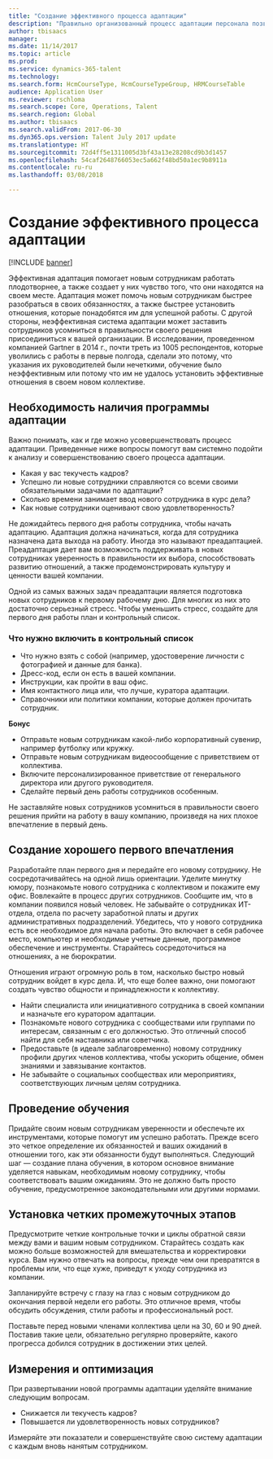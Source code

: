 ```yaml
---
title: "Создание эффективного процесса адаптации"
description: "Правильно организованный процесс адаптации персонала позволяет новым сотрудникам ощутить чувство принадлежности к своей новой организации."
author: tbisaacs
manager: 
ms.date: 11/14/2017
ms.topic: article
ms.prod: 
ms.service: dynamics-365-talent
ms.technology: 
ms.search.form: HcmCourseType, HcmCourseTypeGroup, HRMCourseTable
audience: Application User
ms.reviewer: rschloma
ms.search.scope: Core, Operations, Talent
ms.search.region: Global
ms.author: tbisaacs
ms.search.validFrom: 2017-06-30
ms.dyn365.ops.version: Talent July 2017 update
ms.translationtype: HT
ms.sourcegitcommit: 72d4ff5e1311005d3bf43a13e28208cd9b3d1457
ms.openlocfilehash: 54caf2648766053ec5a662f48bd50a1ec9b8911a
ms.contentlocale: ru-ru
ms.lasthandoff: 03/08/2018

---
```


# <a name="create-an-engaging-onboarding-experience"></a>Создание эффективного процесса адаптации

[!INCLUDE [banner](includes/banner.md)]

Эффективная адаптация помогает новым сотрудникам работать плодотворнее, а также создает у них чувство того, что они находятся на своем месте. Адаптация может помочь новым сотрудникам быстрее разобраться в своих обязанностях, а также быстрее установить отношения, которые понадобятся им для успешной работы. С другой стороны, неэффективная система адаптации может заставить сотрудников усомниться в правильности своего решения присоединиться к вашей организации. В исследовании, проведенном компанией Gartner в 2014 г., почти треть из 1005 респондентов, которые уволились с работы в первые полгода, сделали это потому, что указания их руководителей были нечеткими, обучение было неэффективным или потому что им не удалось установить эффективные отношения в своем новом коллективе.

## <a name="have-an-onboarding-program-in-place"></a>Необходимость наличия программы адаптации
Важно понимать, как и где можно усовершенствовать процесс адаптации. Приведенные ниже вопросы помогут вам системно подойти к анализу и совершенствованию своего процесса адаптации.

- Какая у вас текучесть кадров?
- Успешно ли новые сотрудники справляются со всеми своими обязательными задачами по адаптации?
- Сколько времени занимает ввод нового сотрудника в курс дела?
- Как новые сотрудники оценивают свою удовлетворенность?

Не дожидайтесь первого дня работы сотрудника, чтобы начать адаптацию. Адаптация должна начинаться, когда для сотрудника назначена дата выхода на работу. Иногда это называют преадаптацией. Преадаптация дает вам возможность поддерживать в новых сотрудниках уверенность в правильности их выбора, способствовать развитию отношений, а также продемонстрировать культуру и ценности вашей компании.

Одной из самых важных задач преадаптации является подготовка новых сотрудников к первому рабочему дню. Для многих из них это достаточно серьезный стресс. Чтобы уменьшить стресс, создайте для первого дня работы план и контрольный список.

### <a name="what-to-include-in-a-checklist"></a>Что нужно включить в контрольный список

- Что нужно взять с собой (например, удостоверение личности с фотографией и данные для банка).
- Дресс-код, если он есть в вашей компании.
- Инструкции, как пройти в ваш офис.
- Имя контактного лица или, что лучше, куратора адаптации.
- Справочники или политики компании, которые должен прочитать сотрудник.

**Бонус**

- Отправьте новым сотрудникам какой-либо корпоративный сувенир, например футболку или кружку.
- Отправьте новым сотрудникам видеосообщение с приветствием от коллектива.
- Включите персонализированное приветствие от генерального директора или другого руководителя.
- Сделайте первый день работы сотрудников особенным.

Не заставляйте новых сотрудников усомниться в правильности своего решения прийти на работу в вашу компанию, произведя на них плохое впечатление в первый день.

## <a name="create-a-good-first-impression"></a>Создание хорошего первого впечатления

Разработайте план первого дня и передайте его новому сотруднику. Не сосредотачивайтесь на одной лишь ориентации. Уделите минутку юмору, познакомьте нового сотрудника с коллективом и покажите ему офис. Вовлекайте в процесс других сотрудников. Сообщите им, что в компании появился новый человек. Не забывайте о сотрудниках ИТ-отдела, отдела по расчету заработной платы и других административных подразделений. Убедитесь, что у нового сотрудника есть все необходимое для начала работы. Это включает в себя рабочее место, компьютер и необходимые учетные данные, программное обеспечение и инструменты. Старайтесь сосредоточиться на отношениях, а не бюрократии.

Отношения играют огромную роль в том, насколько быстро новый сотрудник войдет в курс дела. И, что еще более важно, они помогают создать чувство общности и принадлежности к коллективу.

- Найти специалиста или инициативного сотрудника в своей компании и назначьте его куратором адаптации.
- Познакомьте нового сотрудника с сообществами или группами по интересам, связанным с его должностью. Это отличный способ найти для себя наставника или советчика.
- Предоставьте (в идеале заблаговременно) новому сотруднику профили других членов коллектива, чтобы ускорить общение, обмен знаниями и завязывание контактов.
- Не забывайте о социальных сообществах или мероприятиях, соответствующих личным целям сотрудника.

## <a name="provide-training"></a>Проведение обучения

Придайте своим новым сотрудникам уверенности и обеспечьте их инструментами, которые помогут им успешно работать. Прежде всего это четкое определение их обязанностей и ваших ожиданий в отношении того, как эти обязанности будут выполняться. Следующий шаг — создание плана обучения, в котором основное внимание уделяется навыкам, необходимым новому сотруднику, чтобы соответствовать вашим ожиданиям. Это не должно быть просто обучение, предусмотренное законодательными или другими нормами.

## <a name="set-clear-milestones"></a>Установка четких промежуточных этапов

Предусмотрите четкие контрольные точки и циклы обратной связи между вами и вашим новым сотрудником. Старайтесь создать как можно больше возможностей для вмешательства и корректировки курса. Вам нужно отвечать на вопросы, прежде чем они превратятся в проблемы или, что еще хуже, приведут к уходу сотрудника из компании.

Запланируйте встречу с глазу на глаз с новым сотрудником до окончания первой недели его работы. Это отличное время, чтобы обсудить обсуждения, стили работы и профессиональный рост.

Поставьте перед новыми членами коллектива цели на 30, 60 и 90 дней. Поставив такие цели, обязательно регулярно проверяйте, какого прогресса добился сотрудник в достижении этих целей.

## <a name="measure-and-optimize"></a>Измерения и оптимизация

При развертывании новой программы адаптации уделяйте внимание следующим вопросам. 

- Снижается ли текучесть кадров?
- Повышается ли удовлетворенность новых сотрудников? 

Измеряйте эти показатели и совершенствуйте свою систему адаптации с каждым вновь нанятым сотрудником.


